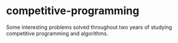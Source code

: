 # competitive-programming
Some interesting problems solved throughout two years of studying competitive programming and algorithms.
